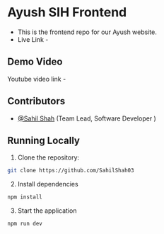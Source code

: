 # Ayush SIH Frontend
 - This is the frontend repo for our Ayush website.
 - Live Link - 

## Demo Video
Youtube video link - 



## Contributors
-  [@Sahil Shah](https://github.com/SahilShah03) (Team Lead, Software Developer )

## Running Locally

1. Clone the repository:

```bash
git clone https://github.com/SahilShah03
```

2. Install dependencies
```bash
npm install
``` 
3. Start the application 
```bash
npm run dev
```